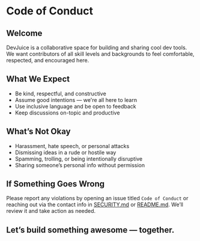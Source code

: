 #  Code of Conduct

##  Welcome 

DevJuice is a collaborative space for building and sharing cool dev tools. We want contributors of all skill levels and backgrounds to feel comfortable, respected, and encouraged here.

## What We Expect

- Be kind, respectful, and constructive  
- Assume good intentions — we're all here to learn  
- Use inclusive language and be open to feedback  
- Keep discussions on-topic and productive

## What’s Not Okay

- Harassment, hate speech, or personal attacks  
- Dismissing ideas in a rude or hostile way  
- Spamming, trolling, or being intentionally disruptive  
- Sharing someone’s personal info without permission

## If Something Goes Wrong

Please report any violations by opening an issue titled `Code of Conduct` or reaching out via the contact info in [SECURITY.md](./SECURITY.md) or [README.md](../README.md). We’ll review it and take action as needed.

## Let’s build something awesome — together.
